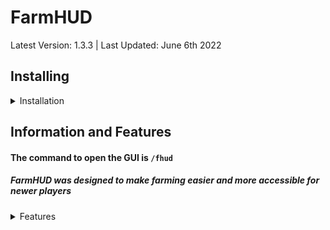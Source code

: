# FarmHUD
Latest Version: 1.3.3 | Last Updated: June 6th 2022
<div class="zzz" allign="left">

## Installing
<details>
  <summary>Installation</summary> 
  
### Prerequisites: 
1) [Minecraft Java Edition](https://www.minecraft.net/en-us)
2) [Latest Forge for 1.8.9](https://files.minecraftforge.net/net/minecraftforge/forge/index_1.8.9.html)
### Installation: 
1) Go to the [Releases Tab](https://github.com/Cofldev/Cofl/releases) <img src="https://imgur.com/a/D0Yg2Dy.png">
2) Install the Release
3) Place the file into `.minecraft/mods` 
4) Run `/fhud` in Minecraft
5) Customize settings and enjoy
</details>
  
## Information and Features
#### The command to open the GUI is `/fhud` 
##### FarmHUD was designed to make farming easier and more accessible for newer players

<details>
  <summary>Features</summary>
  
   - Angle Marker
   - Estimated Profits
   - Skill XP Rates
   - Jacobs Contest Reminders
   - Farm Builder Templates (schematics)
